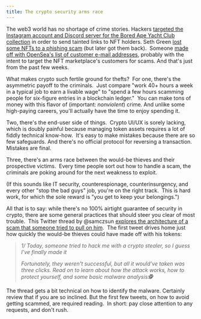 ```yaml
---
title: The crypto security arms race
---
```

The web3 world has no shortage of crime stories. Hackers [targeted the Instagram account and Discord server for the Bored Ape Yacht Club collection](https://www.blockandmortar.xyz/newsletter/of-credit-cards-digital-land-and-real-money#more-things-go-wrong) in order to send tainted links to NFT holders. Seth Green [lost some NFTs to a phishing scam](https://www.blockandmortar.xyz/newsletter/money-in-money-out-and-a-little-hollyweb3#speedbumps-on-the-road-to-hollyweb3) (but later got them back).  Someone [made off with OpenSea's list of customer e-mail addresses](https://twitter.com/opensea/status/1542338816551243776), probably with the intent to target the NFT marketplace's customers for scams. And that's just from the past few weeks.

What makes crypto such fertile ground for thefts?  For one, there's the asymmetric payoff to the criminals.  Just compare "work 40+ hours a week in a typical job to earn a livable wage" to "spend a few hours scamming people for six-figure entries in a blockchain ledger."  You can make tons of money with this flavor of (important: _nonviolent_) crime. And unlike some high-paying careers, you'll actually have the time to enjoy spending it.

Two, there's the end-user side of things.  Crypto UI/UX is sorely lacking, which is doubly painful because managing token assets requires a lot of fiddly technical know-how.  It's easy to make mistakes because there are so few safeguards. And there's no official protocol for reversing a transaction. Mistakes are final.

Three, there's an arms race between the would-be thieves and their prospective victims.  Every time people sort out how to handle a scam, the criminals are poking around for the next weakness to exploit.  

(If this sounds like IT security, counterespionage, counterinsurgency, and every other "stop the bad guys" job, you're on the right track.  This is hard work, for which the sole reward is "you get to keep your belongings.")

All that is to say: while there's no 100% airtight guarantee of security in crypto, there are some general practices that should steer you clear of most trouble.  This Twitter thread by @samczsun [explores the architecture of a scam that someone tried to pull on him](https://twitter.com/samczsun/status/1544186151585533952).  The first tweet drives home just how quickly the would-be thieves could have made off with his tokens:

> _1/ Today, someone tried to hack me with a crypto stealer, so I guess I've finally made it_
> 
> _Fortunately, they weren't successful, but all it would've taken was three clicks. Read on to learn about how the attack works, how to protect yourself, and some basic malware analysis🕵️_

The thread gets a bit technical on how to identify the malware. Certainly review that if you are so inclined. But the first few tweets, on how to avoid getting scammed, are required reading.  In short: pay close attention to any requests, and don't rush.